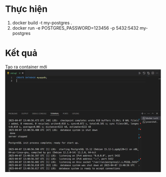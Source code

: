 # Thực hiện
1.  docker build -t my-postgres .
2.  docker run -e POSTGRES_PASSWORD=123456 -p 5432:5432 my-postgres
# Kết quả
Tạo ra container mới
![alt text](image.png)